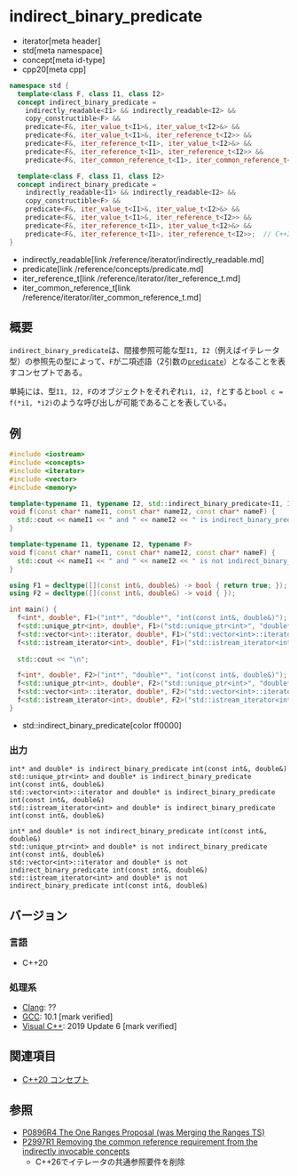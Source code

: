 # indirect_binary_predicate
* iterator[meta header]
* std[meta namespace]
* concept[meta id-type]
* cpp20[meta cpp]

```cpp
namespace std {
  template<class F, class I1, class I2>
  concept indirect_binary_predicate =
    indirectly_readable<I1> && indirectly_readable<I2> &&
    copy_constructible<F> &&
    predicate<F&, iter_value_t<I1>&, iter_value_t<I2>&> &&
    predicate<F&, iter_value_t<I1>&, iter_reference_t<I2>> &&
    predicate<F&, iter_reference_t<I1>, iter_value_t<I2>&> &&
    predicate<F&, iter_reference_t<I1>, iter_reference_t<I2>> &&
    predicate<F&, iter_common_reference_t<I1>, iter_common_reference_t<I2>>;  // C++20

  template<class F, class I1, class I2>
  concept indirect_binary_predicate =
    indirectly_readable<I1> && indirectly_readable<I2> &&
    copy_constructible<F> &&
    predicate<F&, iter_value_t<I1>&, iter_value_t<I2>&> &&
    predicate<F&, iter_value_t<I1>&, iter_reference_t<I2>> &&
    predicate<F&, iter_reference_t<I1>, iter_value_t<I2>&> &&
    predicate<F&, iter_reference_t<I1>, iter_reference_t<I2>>;  // C++26
}
```
* indirectly_readable[link /reference/iterator/indirectly_readable.md]
* predicate[link /reference/concepts/predicate.md]
* iter_reference_t[link /reference/iterator/iter_reference_t.md]
* iter_common_reference_t[link /reference/iterator/iter_common_reference_t.md]

## 概要

`indirect_binary_predicate`は、間接参照可能な型`I1, I2`（例えばイテレータ型）の参照先の型によって、`F`が二項述語（2引数の[`predicate`](/reference/concepts/predicate.md)）となることを表すコンセプトである。

単純には、型`I1, I2, F`のオブジェクトをそれぞれ`i1, i2, f`とすると`bool c = f(*i1, *i2)`のような呼び出しが可能であることを表している。

## 例
```cpp example
#include <iostream>
#include <concepts>
#include <iterator>
#include <vector>
#include <memory>

template<typename I1, typename I2, std::indirect_binary_predicate<I1, I2> F>
void f(const char* nameI1, const char* nameI2, const char* nameF) {
  std::cout << nameI1 << " and " << nameI2 << " is indirect_binary_predicate " << nameF << std::endl;
}

template<typename I1, typename I2, typename F>
void f(const char* nameI1, const char* nameI2, const char* nameF) {
  std::cout << nameI1 << " and " << nameI2 << " is not indirect_binary_predicate " << nameF << std::endl;
}

using F1 = decltype([](const int&, double&) -> bool { return true; });
using F2 = decltype([](const int&, double&) -> void { });

int main() {
  f<int*, double*, F1>("int*", "double*", "int(const int&, double&)");
  f<std::unique_ptr<int>, double*, F1>("std::unique_ptr<int>", "double*", "int(const int&, double&)");
  f<std::vector<int>::iterator, double*, F1>("std::vector<int>::iterator", "double*", "int(const int&, double&)");
  f<std::istream_iterator<int>, double*, F1>("std::istream_iterator<int>", "double*", "int(const int&, double&)");
    
  std::cout << "\n";

  f<int*, double*, F2>("int*", "double*", "int(const int&, double&)");
  f<std::unique_ptr<int>, double*, F2>("std::unique_ptr<int>", "double*", "int(const int&, double&)");
  f<std::vector<int>::iterator, double*, F2>("std::vector<int>::iterator", "double*", "int(const int&, double&)");
  f<std::istream_iterator<int>, double*, F2>("std::istream_iterator<int>", "double*", "int(const int&, double&)");
}
```
* std::indirect_binary_predicate[color ff0000]

### 出力
```
int* and double* is indirect_binary_predicate int(const int&, double&)
std::unique_ptr<int> and double* is indirect_binary_predicate int(const int&, double&)
std::vector<int>::iterator and double* is indirect_binary_predicate int(const int&, double&)
std::istream_iterator<int> and double* is indirect_binary_predicate int(const int&, double&)

int* and double* is not indirect_binary_predicate int(const int&, double&)
std::unique_ptr<int> and double* is not indirect_binary_predicate int(const int&, double&)
std::vector<int>::iterator and double* is not indirect_binary_predicate int(const int&, double&)
std::istream_iterator<int> and double* is not indirect_binary_predicate int(const int&, double&)
```

## バージョン
### 言語
- C++20

### 処理系
- [Clang](/implementation.md#clang): ??
- [GCC](/implementation.md#gcc): 10.1 [mark verified]
- [Visual C++](/implementation.md#visual_cpp): 2019 Update 6 [mark verified]

## 関連項目

- [C++20 コンセプト](/lang/cpp20/concepts.md)

## 参照

- [P0896R4 The One Ranges Proposal (was Merging the Ranges TS)](http://www.open-std.org/jtc1/sc22/wg21/docs/papers/2018/p0896r4.pdf)
- [P2997R1 Removing the common reference requirement from the indirectly invocable concepts](https://open-std.org/jtc1/sc22/wg21/docs/papers/2024/p2997r1.html)
    - C++26でイテレータの共通参照要件を削除
